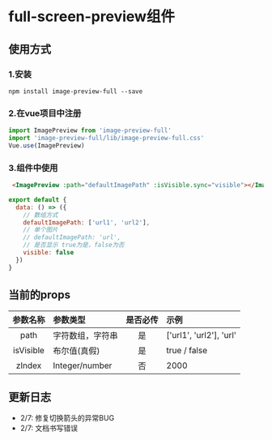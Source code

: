 # full-screen-preview组件

## 使用方式
### 1.安装
```shell
npm install image-preview-full --save
```
### 2.在vue项目中注册
```js
import ImagePreview from 'image-preview-full'
import 'image-preview-full/lib/image-preview-full.css'
Vue.use(ImagePreview)
```
### 3.组件中使用
```html
 <ImagePreview :path="defaultImagePath" :isVisible.sync="visible"></ImagePreview>
```

```js
export default {
  data: () => ({
    // 数组方式
    defaultImagePath: ['url1', 'url2'],
    // 单个图片
    // defaultImagePath: 'url',
    // 是否显示 true为是，false为否
    visible: false
  })
}
```
## 当前的props
| 参数名称 | 参数类型 | 是否必传 | 示例 |
| :-----:| :---- | :----: | :---- |
| path | 字符数组，字符串 | 是 | ['url1', 'url2'], 'url' |
| isVisible | 布尔值(真假) | 是 | true / false |
| zIndex | Integer/number | 否 | 2000 |

## 更新日志

- 2/7: 修复切换箭头的异常BUG
- 2/7: 文档书写错误